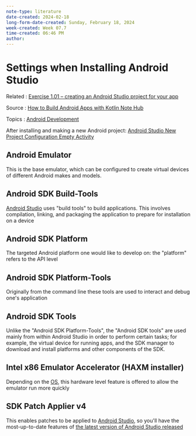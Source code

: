 ```yaml
---
note-type: literature
date-created: 2024-02-18
long-form-date-created: Sunday, February 18, 2024
week-created: Week 07.7
time-created: 06:46 PM
author:
---
```


# Settings when Installing Android Studio

Related : [Exercise 1.01 – creating an Android Studio project for your app](Exercise%201.01%20–%20creating%20an%20Android%20Studio%20project%20for%20your%20app.md)

Source : [How to Build Android Apps with Kotlin Note Hub](How%20to%20Build%20Android%20Apps%20with%20Kotlin%20Note%20Hub.md)

Topics : [Android Development](../../4-hub-notes-🚉/Android%20Development.md)

After installing and making a new Android project: [Android Studio New Project Configuration Empty Activity](Android%20Studio%20New%20Project%20Configuration%20Empty%20Activity.md)

## Android Emulator

This is the base emulator, which can be configured to create virtual devices
of different Android makes and models.

## Android SDK Build-Tools

[Android Studio](Android%20Studio) uses "build tools" to build applications.
This involves compilation, linking, and packaging the application to prepare
for installation on a device

## Android SDK Platform

The targeted Android platform one would like to develop on: the "platform"
refers to the API level

## Android SDK Platform-Tools

Originally from the command line these tools are used to interact and debug
one's application

## Android SDK Tools

Unlike the "Android SDK Platform-Tools", the "Android SDK tools" are used
mainly from within Android Studio in order to perform certain tasks;
for example, the virtual device for running apps, and the SDK manager to
download and install platforms and other components of the SDK.

## Intel x86 Emulator Accelerator (HAXM installer)

Depending on the [OS](../../4-hub-notes-🚉/Operating%20Systems.md), this
hardware level feature is offered to allow the emulator run more quickly

## SDK Patch Applier v4

This enables patches to be applied to [Android Studio](Android%20Studio),
so you'll have the most-up-to-date features of
[the latest version of Android Studio released](https://developer.android.com/studio?gad_source=1&gclid=EAIaIQobChMIuruK3Li2hAMVuSCtBh0JbwkCEAAYASAAEgJ5fPD_BwE&gclsrc=aw.ds)
